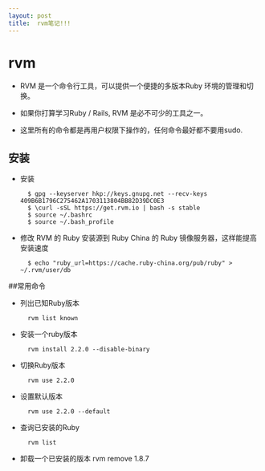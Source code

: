 ```yaml
---
layout:	post
title:	rvm笔记!!!
---
```


# rvm

* RVM 是一个命令行工具，可以提供一个便捷的多版本Ruby 环境的管理和切换。

* 如果你打算学习Ruby / Rails, RVM 是必不可少的工具之一。 

* 这里所有的命令都是再用户权限下操作的，任何命令最好都不要用sudo.

## 安装

* 安装

	 	$ gpg --keyserver hkp://keys.gnupg.net --recv-keys 409B6B1796C275462A1703113804BB82D39DC0E3
		$ \curl -sSL https://get.rvm.io | bash -s stable
		$ source ~/.bashrc
		$ source ~/.bash_profile

* 修改 RVM 的 Ruby 安装源到 Ruby China 的 Ruby 镜像服务器，这样能提高安装速度

		$ echo "ruby_url=https://cache.ruby-china.org/pub/ruby" > ~/.rvm/user/db

##常用命令	

* 列出已知Ruby版本

		rvm list known

* 安装一个ruby版本

		rvm install 2.2.0 --disable-binary
	
* 切换Ruby版本

		rvm use 2.2.0
* 设置默认版本

		rvm use 2.2.0 --default
* 查询已安装的Ruby

		rvm list
* 卸载一个已安装的版本
		rvm remove 1.8.7


